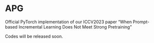 # APG
Official PyTorch implementation of our ICCV2023 paper “When Prompt-based Incremental Learning Does Not Meet Strong Pretraining”

Codes will be released soon.
